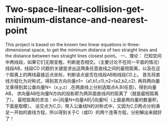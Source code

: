 # Two-space-linear-collision-get-minimum-distance-and-nearest-point
 This project is based on the known two linear equations in three-dimensional space,  to get the minimum distance of two straight lines and the distance between two straight lines closest point。
 一、理论：
已知空间中两线段，如果它们无限变粗，判断是否相交。（主要讨论不在同一平面的情况）
线段AB，线段CD
问题的关键是求出这两条任意直线之间的最短距离，以及在这个距离上的两线最接近点坐标，判断该点是否在线段AB和线段CD上。
首先将直线方程化为对称式，得到其方向向量n1=（a1,b1,c1),n2=(a2,b2,c2).
再将两向量叉乘得到其公垂向量N=（x,y,z）,在两直线上分别选取点A,B(任意)，得到向量AB，
求向量AB在向量N方向的投影即为两异面直线间的距离了（就是最短距离了）。
最短距离的求法：d=|向量N*向量AB|/|向量N|（上面是两向量的数量积，下面是取模）。
设交点为C,D，带入公垂线N的对称式中，又因为C,D两点分别满足一开始的直线方程，所以得到关于C（或D）的两个连等方程，分别解出来就好了！


